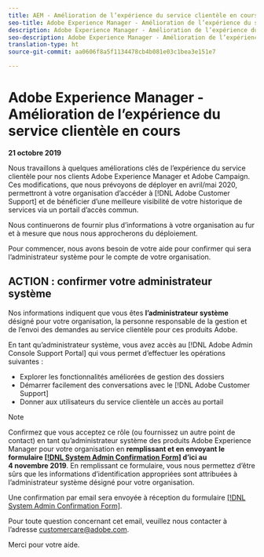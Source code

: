 ```yaml
---
title: AEM - Amélioration de l’expérience du service clientèle en cours
seo-title: Adobe Experience Manager - Amélioration de l’expérience du service clientèle en cours
description: Adobe Experience Manager - Amélioration de l’expérience du service clientèle en cours
seo-description: Adobe Experience Manager - Amélioration de l’expérience du service clientèle en cours
translation-type: ht
source-git-commit: aa0606f8a5f1134478cb4b081e03c1bea3e151e7

---
```



# Adobe Experience Manager - Amélioration de l’expérience du service clientèle en cours

**21 octobre 2019**

Nous travaillons à quelques améliorations clés de l’expérience du service clientèle pour nos clients Adobe Experience Manager et Adobe Campaign. Ces modifications, que nous prévoyons de déployer en avril/mai 2020, permettront à votre organisation d’accéder à [!DNL Adobe Customer Support] et de bénéficier d’une meilleure visibilité de votre historique de services via un portail d’accès commun.

Nous continuerons de fournir plus d’informations à votre organisation au fur et à mesure que nous nous approcherons du déploiement.

Pour commencer, nous avons besoin de votre aide pour confirmer qui sera l’administrateur système pour le compte de votre organisation.

## ACTION : confirmer votre administrateur système

Nos informations indiquent que vous êtes **l’administrateur système** désigné pour votre organisation, la personne responsable de la gestion et de l’envoi des demandes au service clientèle pour ces produits Adobe.

En tant qu’administrateur système, vous avez accès au [!DNL Adobe Admin Console Support Portal] qui vous permet d’effectuer les opérations suivantes :

* Explorer les fonctionnalités améliorées de gestion des dossiers
* Démarrer facilement des conversations avec le [!DNL Adobe Customer Support]
* Donner aux utilisateurs du service clientèle un accès au portail

>[!NOTE]
>Confirmez que vous acceptez ce rôle (ou fournissez un autre point de contact) en tant qu’administrateur système des produits Adobe Experience Manager pour votre organisation en **remplissant et en envoyant le formulaire [[!DNL System Admin Confirmation Form]](https://adobe.allegiancetech.com/cgi-bin/qwebcorporate.dll?idx=SSSVH6) d’ici au 4 novembre 2019**.
>En remplissant ce formulaire, vous nous permettez d’être sûrs que les informations d’identification appropriées sont attribuées à l’administrateur système désigné pour votre organisation.

Une confirmation par email sera envoyée à réception du formulaire [[!DNL System Admin Confirmation Form]](https://adobe.allegiancetech.com/cgi-bin/qwebcorporate.dll?idx=SSSVH6).

Pour toute question concernant cet email, veuillez nous contacter à l’adresse customercare@adobe.com.

Merci pour votre aide.
